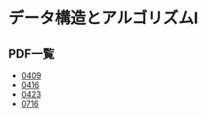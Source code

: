 # データ構造とアルゴリズムI
## PDF一覧
- [0409](0409/report.pdf)
- [0416](0416/report.pdf)
- [0423](0423/report.pdf)
- [0716](0716/report.pdf)
